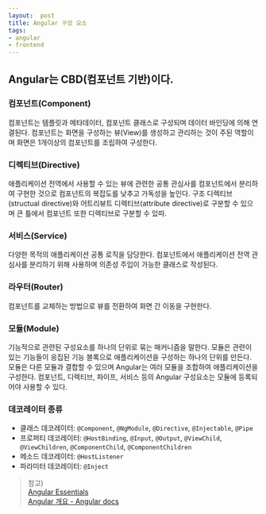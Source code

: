 ```yaml
---
layout:  post
title: Angular 구성 요소
tags:
- angular
- frontend
---
```


## Angular는 CBD(컴포넌트 기반)이다.

### 컴포넌트(Component)
컴포넌트는 템플릿과 메타데이터, 컴포넌트 클래스로 구성되며 데이터 바인딩에 의해 연결된다.
컴포넌트는 화면을 구성하는 뷰(View)를 생성하고 관리하는 것이 주된 역할이며
화면은 1개이상의 컴포넌트를 조립하여 구성한다.

### 디렉티브(Directive)
애플리케이션 전역에서 사용할 수 있는 뷰에 관련한 공통 관심사를 컴포넌트에서 분리하여
구현한 것으로 컴포넌트의 복잡도를 낮추고 가독성을 높인다. 구조 디렉티브(structual directive)와
어트리뷰트 디렉티브(attribute directive)로 구분할 수 있으며 큰 틀에서 컴포넌트 또한 디렉티브로
구분할 수 있따.

### 서비스(Service)
다양한 목적의 애플리케이션 공통 로직을 담당한다. 컴포넌트에서 애플리케이션 전역 관심사를
분리하기 위해 사용하며 의존성 주입이 가능한 클래스로 작성된다.

### 라우터(Router)
컴포넌트를 교체하는 방법으로 뷰를 전환하여 화면 간 이동을 구현한다.

### 모듈(Module)
기능적으로 관련된 구성요소를 하나의 단위로 묶는 매커니즘을 말한다.
모듈은 관련이 있는 기능들이 응집된 기능 블록으로 애플리케이션을 구성하는 하나의 단위를 만든다.
모듈은 다른 모듈과 결합할 수 있으며 Angular는 여러 모듈을 조합하여 애플리케이션을 구성한다.
컴포넌트, 디렉티브, 파이프, 서비스 등의 Angular 구성요소는 모듈에 등록되어야 사용할 수 있다.

### 데코레이터 종류
- 클래스 데코레이터: `@Component`, `@NgModule`, `@Directive`, `@Injectable`, `@Pipe` 
- 프로퍼티 데코레이터: `@HostBinding`, `@Input`, `@Output`, `@ViewChild`, `@ViewChildren`, `@ComponentChild`, `@ComponentChildren`
- 메소드 데코레이터: `@HostListener` 
- 파라미터 데코레이터: `@Inject`

> 참고)  
> [Angular Essentials](http://www.yes24.com/Product/Goods/62063090)  
> [Angular 개요 - Angular docs](https://angular.kr/guide/architecture)
